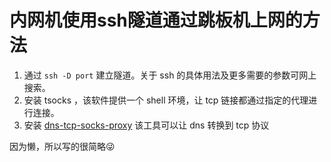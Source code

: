 # 内网机使用ssh隧道通过跳板机上网的方法

1. 通过 `ssh -D port` 建立隧道。关于 ssh 的具体用法及更多需要的参数可网上搜索。
2. 安装 tsocks ，该软件提供一个 shell 环境，让 tcp 链接都通过指定的代理进行连接。
3. 安装 [dns-tcp-socks-proxy](https://github.com/jtripper/dns-tcp-socks-proxy)
	该工具可以让 dns 转换到 tcp 协议

因为懒，所以写的很简略😜